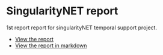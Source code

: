 # SingularityNET report

1st report report for singularityNET temporal support project. 

- [View the report](main.pdf)
- [View the report in markdown](main.md)
